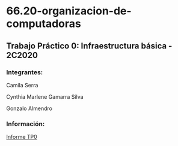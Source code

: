 # 66.20-organizacion-de-computadoras

## Trabajo Práctico 0: Infraestructura básica - 2C2020

### Integrantes:
  Camila Serra
  
  Cynthia Marlene Gamarra Silva
  
  Gonzalo Almendro
  
### Información:
[Informe TP0](tp0/Organizacion_de_computadoras_tp0.pdf)
